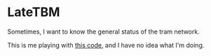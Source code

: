 # LateTBM
Sometimes, I want to know the general status of the tram network.

This is me playing with [this code](https://data.bordeaux-metropole.fr/opendemos/saeiv/tram), and I have no idea what I'm doing.
